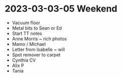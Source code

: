 # 2023-03-03-05 Weekend

* Vacuum floor
* Metal bits to Sean or Ed
* Start TT notes
* Anne Morris ~ rich photos
* Mamo / Michael
* Letter from Isabelle ~ will
* Spot remover to carpet
* Cynthia CV
* Alix P
* Tania

